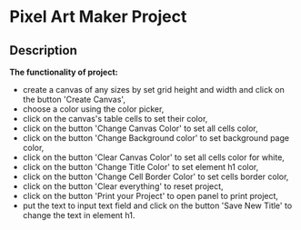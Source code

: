 # Pixel Art Maker Project

## Description 

**The functionality of project:**

- create a canvas of any sizes by set grid height and width and click on the button 'Create Canvas',
- choose a color using the color picker,
- click on the canvas's table cells to set their color,
- click on the button 'Change Canvas Color' to set all cells color,
- click on the button 'Change Background color' to set background page color,
- click on the button 'Clear Canvas Color' to set all cells color for white,
- click on the button 'Change Title Color' to set element h1 color,
- click on the button 'Change Cell Border Color' to set cells border color,
- click on the button 'Clear everything' to reset project,
- click on the button 'Print your Project' to open panel to print project,
- put the text to input text field and click on the button 'Save New Title' to change the text in element h1.
